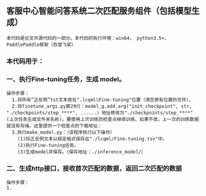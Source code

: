 ## 客服中心智能问答系统二次匹配服务组件（包括模型生成）  
    本代码是论文开源代码的一部分。本代码的执行环境：win64， python3.5+， PaddlePaddle框架（百度飞桨）    
   ### 本代码用于：  
 ### 一、执行Fine-tuning任务，生成 model。  
    操作步骤：  
      1.将所有“正反例”txt文本放在".lcqml\Fine-tuning"位置（清空原有位置的文件）。  
      2.将finetune_args.py第29行：model_g.add_arg("init_checkpoint", str,  "./checkpoints/step_****", ......）地址修改为"./checkpoints/step_****"(上次任务生成文件夹名称)。要使用上次训练的检查点继续训练。如果不改，上一次的训练数据就没有存储。这里提供一个检查点的下载地址：  
      3.执行make_model.py：（该程序执行以下操作）  
        (1)将正反例文本以规定格式保存在"./lcqml/Fine-tuning.tsv"中。  
        (2)执行Fine-tuning任务。  
        (3)生成model并保存。（保存地址：./inference_model/）  
### 二、生成http接口，接收首次匹配的数据，返回二次匹配的数据  
    操作步骤：  
    1.
